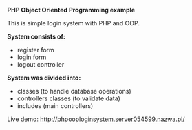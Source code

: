 **PHP Object Oriented Programming example**

This is simple login system with PHP and OOP.

**System consists of:**
- register form
- login form
- logout controller

**System was divided into:**
- classes (to handle database operations)
- controllers classes (to validate data)
- includes (main controllers)

Live demo: http://phpooploginsystem.server054599.nazwa.pl/
